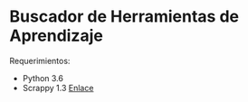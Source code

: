 # Buscador de Herramientas de Aprendizaje

Requerimientos:
* Python 3.6
* Scrappy 1.3 [Enlace](https://scrapy.org/)
